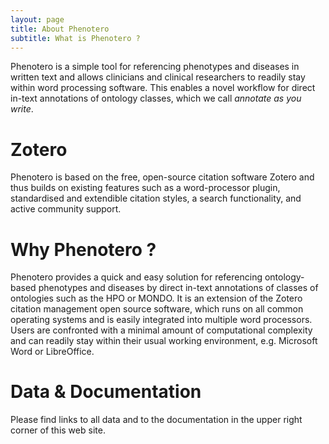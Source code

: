 ```yaml
---
layout: page
title: About Phenotero
subtitle: What is Phenotero ?
---
```



Phenotero is a simple tool for referencing phenotypes and diseases in written text and allows clinicians and clinical researchers to readily stay within word processing software. This enables a novel workflow for direct in-text annotations of ontology classes, which we call _annotate as you write_.

# Zotero

Phenotero is based on the free, open-source citation software Zotero and thus builds on existing features such as a word-processor plugin, standardised and extendible citation styles, a search functionality, and active community support.

# Why Phenotero ?

Phenotero provides a quick and easy solution for referencing ontology-based phenotypes and diseases by direct in-text annotations of classes of ontologies such as the HPO or MONDO. It is an extension of the Zotero citation management open source software, which runs on all common operating systems and is easily integrated into multiple word processors. Users are confronted with a minimal amount of computational complexity and can readily stay within their usual working environment, e.g. Microsoft Word or LibreOffice. 

# Data & Documentation

Please find links to all data and to the documentation in the upper right corner of this web site.

